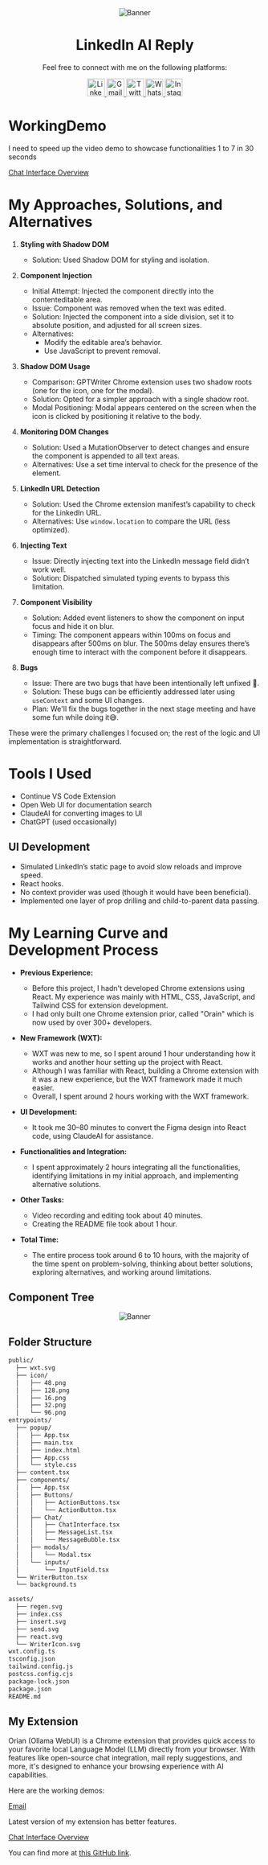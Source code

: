 
<div align="center">
  <img src="media/banner.png" alt="Banner" />
</div>

<p></p>


<div align="center" >
  <h1>LinkedIn AI Reply</h1>
  
  <p>Feel free to connect with me on the following platforms:</p>
<div>
  <a href="https://www.linkedin.com/in/karthikeyakollu/" target="_blank">
    <img src="https://img.shields.io/static/v1?message=LinkedIn&logo=linkedin&label=&color=0077B5&logoColor=white&labelColor=&style=flat" height="35" alt="LinkedIn logo" />
  </a>
  <a href="mailto:karthikeyakollu8@gmain.com" target="_blank">
    <img src="https://img.shields.io/static/v1?message=Gmail&logo=gmail&label=&color=D14836&logoColor=white&labelColor=&style=flat" height="35" alt="Gmail logo" />
  </a>
  <a href="https://twitter.com/karthikeya2412" target="_blank">
    <img src="https://img.shields.io/static/v1?message=Twitter&logo=twitter&label=&color=1DA1F2&logoColor=white&labelColor=&style=flat" height="35" alt="Twitter logo" />
  </a>
  <a href="https://wa.me/+919346332404" target="_blank">
    <img src="https://img.shields.io/static/v1?message=Whatsapp&logo=whatsapp&label=&color=25D366&logoColor=white&labelColor=&style=flat" height="35" alt="Whatsapp logo" />
  </a>
  <a href="https://www.instagram.com/karthikeya.kollu/" target="_blank">
    <img src="https://img.shields.io/static/v1?message=Instagram&logo=instagram&label=&color=E4405F&logoColor=white&labelColor=&style=flat" height="35" alt="Instagram logo" />
  </a>
</div>

</div>

<div  >
  <h1>WorkingDemo</h1>
</div>

<p>I need to speed up the video demo to showcase functionalities 1 to 7 in  30 seconds</p>

[Chat Interface Overview](https://github.com/user-attachments/assets/3ddcb5f3-9583-4d00-bcf0-2b85db09f139)


# My Approaches, Solutions, and Alternatives

1. **Styling with Shadow DOM**
   - Solution: Used Shadow DOM for styling and isolation.

2. **Component Injection**
   - Initial Attempt: Injected the component directly into the contenteditable area.
   - Issue: Component was removed when the text was edited.
   - Solution: Injected the component into a side division, set it to absolute position, and adjusted for all screen sizes.
   - Alternatives:
     - Modify the editable area’s behavior.
     - Use JavaScript to prevent removal.

3. **Shadow DOM Usage**
   - Comparison: GPTWriter Chrome extension uses two shadow roots (one for the icon, one for the modal).
   - Solution: Opted for a simpler approach with a single shadow root.
   - Modal Positioning: Modal appears centered on the screen when the icon is clicked by positioning it relative to the body.

4. **Monitoring DOM Changes**
   - Solution: Used a MutationObserver to detect changes and ensure the component is appended to all text areas.
   - Alternatives: Use a set time interval to check for the presence of the element.

5. **LinkedIn URL Detection**
   - Solution: Used the Chrome extension manifest’s capability to check for the LinkedIn URL.
   - Alternatives: Use `window.location` to compare the URL (less optimized).

6. **Injecting Text**
   - Issue: Directly injecting text into the LinkedIn message field didn’t work well.
   - Solution: Dispatched simulated typing events to bypass this limitation.

7. **Component Visibility**
   - Solution: Added event listeners to show the component on input focus and hide it on blur.
   - Timing: The component appears within 100ms on focus and disappears after 500ms on blur. The 500ms delay ensures there’s enough time to interact with the component before it disappears.

8. **Bugs**
   - Issue: There are two  bugs that have been intentionally left unfixed 🐞.
   - Solution: These bugs can be efficiently addressed later using `useContext` and some UI changes.
   - Plan: We'll fix the bugs together in the next stage meeting and have some fun while doing it😅.

     


   


These were the primary challenges I focused on; the rest of the logic and UI implementation is straightforward.

# Tools I Used

* Continue VS Code Extension
* Open Web UI for documentation search
* ClaudeAI for converting images to UI
* ChatGPT (used occasionally)


## UI Development

- Simulated LinkedIn’s static page to avoid slow reloads and improve speed.
- React hooks.
- No context provider was used (though it would have been beneficial).
- Implemented one layer of prop drilling and child-to-parent data passing.



# My Learning Curve and Development Process

* **Previous Experience:**
  * Before this project, I hadn't developed Chrome extensions using React. My experience was mainly with HTML, CSS, JavaScript, and Tailwind CSS for extension development.
  * I had only built one Chrome extension prior, called "Orain" which is now used by over 300+ developers.

* **New Framework (WXT):**
  * WXT was new to me, so I spent around 1 hour understanding how it works and another hour setting up the project with React.
  * Although I was familiar with React, building a Chrome extension with it was a new experience, but the WXT framework made it much easier.
  * Overall, I spent around 2 hours working with the WXT framework.

* **UI Development:**
  * It took me 30–80 minutes to convert the Figma design into React code, using ClaudeAI for assistance.

* **Functionalities and Integration:**
  * I spent approximately 2 hours integrating all the functionalities, identifying limitations in my initial approach, and implementing alternative solutions.

* **Other Tasks:**
  * Video recording and editing took about 40 minutes.
  * Creating the README file took about 1 hour.

* **Total Time:**
  * The entire process took around 6 to 10 hours, with the majority of the time spent on problem-solving, thinking about better solutions, exploring alternatives, and working around limitations.
 


## Component Tree
<div align="center">
  <img src="media/tree.png" alt="Banner" />
</div>


## Folder Structure

```bash
public/
  ├── wxt.svg
  ├── icon/
  │   ├── 48.png
  │   ├── 128.png
  │   ├── 16.png
  │   ├── 32.png
  │   └── 96.png
entrypoints/
  ├── popup/
  │   ├── App.tsx
  │   ├── main.tsx
  │   ├── index.html
  │   ├── App.css
  │   └── style.css
  ├── content.tsx
  ├── components/
  │   ├── App.tsx
  │   ├── Buttons/
  │   │   ├── ActionButtons.tsx
  │   │   └── ActionButton.tsx
  │   ├── Chat/
  │   │   ├── ChatInterface.tsx
  │   │   ├── MessageList.tsx
  │   │   └── MessageBubble.tsx
  │   ├── modals/
  │   │   └── Modal.tsx
  │   └── inputs/
  │       └── InputField.tsx
  └── WriterButton.tsx
  └── background.ts

assets/
  ├── regen.svg
  ├── index.css
  ├── insert.svg
  ├── send.svg
  ├── react.svg
  └── WriterIcon.svg
wxt.config.ts
tsconfig.json
tailwind.config.js
postcss.config.cjs
package-lock.json
package.json
README.md
```

<h2>My Extension</h2>
<p>
  Orian (Ollama WebUI) is a Chrome extension that provides quick access to your favorite local Language Model (LLM) directly from your browser. With features like open-source chat integration, mail reply suggestions, and more, it's designed to enhance your browsing experience with AI capabilities.
</p>
<p>Here are the working demos:</p>

[Email](https://github.com/user-attachments/assets/a714bbe3-a146-4e7f-b096-da210b653383)

<p>Latest version of my extension has better features.</p>

[Chat Interface Overview](https://github.com/KarthikeyaKollu/browserAI.01/assets/108949445/d62073b4-cdde-46dd-8b14-8ba0c46206db)


<p>You can find more at <a href="https://github.com/KarthikeyaKollu/Orian-Ollama-WebUI" target="_blank">this GitHub link</a>.</p>


